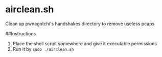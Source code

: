 # airclean.sh
Clean up pwnagotchi's handshakes directory to remove useless pcaps

##Instructions
1. Place the shell script somewhere and give it executable permissions
2. Run it by `sudo ./airclean.sh`
